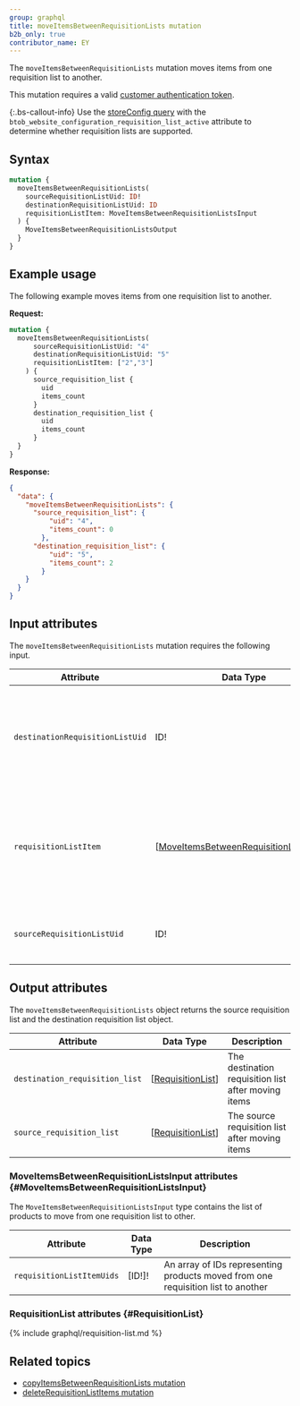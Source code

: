 ```yaml
---
group: graphql
title: moveItemsBetweenRequisitionLists mutation
b2b_only: true
contributor_name: EY
---
```

The `moveItemsBetweenRequisitionLists` mutation moves items from one requisition list to another.

This mutation requires a valid [customer authentication token]({{page.baseurl}}/graphql/mutations/generate-customer-token.html).

{:.bs-callout-info}
Use the [storeConfig query]({{page.baseurl}}/graphql/queries/store-config.html) with the `btob_website_configuration_requisition_list_active` attribute to determine whether requisition lists are supported.

## Syntax

```graphql
mutation {
  moveItemsBetweenRequisitionLists(
    sourceRequisitionListUid: ID!
    destinationRequisitionListUid: ID
    requisitionListItem: MoveItemsBetweenRequisitionListsInput
  ) {
    MoveItemsBetweenRequisitionListsOutput
  }
}
```

## Example usage

The following example moves items from one requisition list to another.

**Request:**

``` graphql
mutation {
  moveItemsBetweenRequisitionLists(
      sourceRequisitionListUid: "4"
      destinationRequisitionListUid: "5"
      requisitionListItem: ["2","3"]
    ) {
      source_requisition_list {
        uid
        items_count
      }
      destination_requisition_list {
        uid
        items_count
      }
  }
}
```

**Response:**

``` json
{
  "data": {
    "moveItemsBetweenRequisitionLists": {
      "source_requisition_list": {
          "uid": "4",
          "items_count": 0
        },
      "destination_requisition_list": {
          "uid": "5",
          "items_count": 2
        }
    }
  }
}
```

## Input attributes

The `moveItemsBetweenRequisitionLists` mutation requires the following input.

Attribute |  Data Type | Description
--- | --- | ---
`destinationRequisitionListUid`| ID! | The unique ID of the destination requisition list. If null new requisition list will be created
`requisitionListItem`| [[MoveItemsBetweenRequisitionListsInput](#MoveItemsBetweenRequisitionListsInput)]  | An array of selected requisition list items that are to be moved from source to destination list
`sourceRequisitionListUid`| ID! | The unique ID of the source requisition list

## Output attributes

The `moveItemsBetweenRequisitionLists` object returns the source requisition list and the destination requisition list object.

Attribute |  Data Type | Description
--- | --- | ---
`destination_requisition_list` | [[RequisitionList](#RequisitionList)] | The destination requisition list after moving items
`source_requisition_list` | [[RequisitionList](#RequisitionList)] | The source requisition list after moving items

### MoveItemsBetweenRequisitionListsInput attributes {#MoveItemsBetweenRequisitionListsInput}

The `MoveItemsBetweenRequisitionListsInput` type contains the list of products to move from one requisition list to other.

Attribute |  Data Type | Description
--- | --- | ---
`requisitionListItemUids` | [ID!]! | An array of IDs representing products moved from one requisition list to another

### RequisitionList attributes {#RequisitionList}
{% include graphql/requisition-list.md %}

## Related topics

*  [copyItemsBetweenRequisitionLists mutation]({{page.baseurl}}/graphql/mutations/copy-items-between-requisition-lists.html)
*  [deleteRequisitionListItems mutation]({{page.baseurl}}/graphql/mutations/delete-requisition-list-items.html)